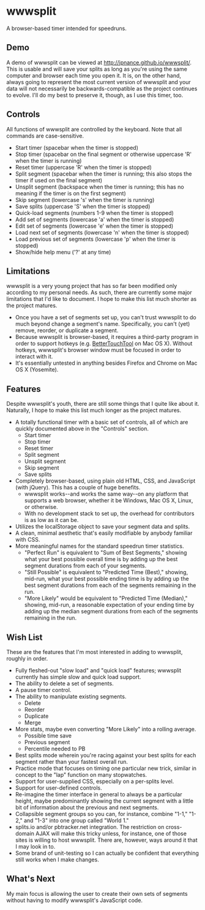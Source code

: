 # wwwsplit
A browser-based timer intended for speedruns.

## Demo
A demo of wwwsplit can be viewed at http://jpnance.github.io/wwwsplit/. This is usable and will save your splits as long as you're using the same computer and browser each time you open it. It is, on the other hand, always going to represent the most current version of wwwsplit and your data will not necessarily be backwards-compatible as the project continues to evolve. I'll do my best to preserve it, though, as I use this timer, too.

## Controls
All functions of wwwsplit are controlled by the keyboard. Note that all commands are case-sensitive.
* Start timer (spacebar when the timer is stopped)
* Stop timer (spacebar on the final segment or otherwise uppercase 'R' when the timer is running)
* Reset timer (uppercase 'R' when the timer is stopped)
* Split segment (spacebar when the timer is running; this also stops the timer if used on the final segment)
* Unsplit segment (backspace when the timer is running; this has no meaning if the timer is on the first segment)
* Skip segment (lowercase 's' when the timer is running)
* Save splits (uppercase 'S' when the timer is stopped)
* Quick-load segments (numbers 1-9 when the timer is stopped)
* Add set of segments (lowercase 'a' when the timer is stopped)
* Edit set of segments (lowercase 'e' when the timer is stopped)
* Load next set of segments (lowercase 'n' when the timer is stopped)
* Load previous set of segments (lowercase 'p' when the timer is stopped)
* Show/hide help menu ('?' at any time)

## Limitations
wwwsplit is a very young project that has so far been modified only according to my personal needs. As such, there are currently some major limitations that I'd like to document. I hope to make this list much shorter as the project matures.
* Once you have a set of segments set up, you can't trust wwwsplit to do much beyond change a segment's name. Specifically, you can't (yet) remove, reorder, or duplicate a segment.
* Because wwwsplit is browser-based, it requires a third-party program in order to support hotkeys (e.g. [BetterTouchTool](http://www.bettertouchtool.net/) on Mac OS X). Without hotkeys, wwwsplit's browser window must be focused in order to interact with it.
* It's essentially untested in anything besides Firefox and Chrome on Mac OS X (Yosemite).

## Features
Despite wwwsplit's youth, there are still some things that I quite like about it. Naturally, I hope to make this list much longer as the project matures.
* A totally functional timer with a basic set of controls, all of which are quickly documented above in the "Controls" section.
  * Start timer
  * Stop timer
  * Reset timer
  * Split segment
  * Unsplit segment
  * Skip segment
  * Save splits
* Completely browser-based, using plain old HTML, CSS, and JavaScript (with jQuery). This has a couple of huge benefits.
  * wwwsplit works--and works the same way--on any platform that supports a web browser, whether it be Windows, Mac OS X, Linux, or otherwise.
  * With no development stack to set up, the overhead for contributors is as low as it can be.
* Utilizes the localStorage object to save your segment data and splits.
* A clean, minimal aesthetic that's easily modifiable by anybody familiar with CSS.
* More meaningful names for the standard speedrun timer statistics.
  * "Perfect Run" is equivalent to "Sum of Best Segments," showing what your best possible overall time is by adding up the best segment durations from each of your segments.
  * "Still Possible" is equivalent to "Predicted Time (Best)," showing, mid-run, what your best possible ending time is by adding up the best segment durations from each of the segments remaining in the run.
  * "More Likely"  would be equivalent to "Predicted Time (Median)," showing, mid-run, a reasonable expectation of your ending time by adding up the median segment durations from each of the segments remaining in the run.

## Wish List
These are the features that I'm most interested in adding to wwwsplit, roughly in order.
* Fully fleshed-out "slow load" and "quick load" features; wwwsplit currently has simple slow and quick load support.
* The ability to delete a set of segments.
* A pause timer control.
* The ability to manipulate existing segments.
  * Delete
  * Reorder
  * Duplicate
  * Merge
* More stats, maybe even converting "More Likely" into a rolling average.
  * Possible time save
  * Previous segment
  * Percentile needed to PB
* Best splits mode wherein you're racing against your best splits for each segment rather than your fastest overall run.
* Practice mode that focuses on timing one particular new trick, similar in concept to the "lap" function on many stopwatches.
* Support for user-supplied CSS, especially on a per-splits level.
* Support for user-defined controls.
* Re-imagine the timer interface in general to always be a particular height, maybe predominantly showing the current segment with a little bit of information about the previous and next segments.
* Collapsible segment groups so you can, for instance, combine "1-1," "1-2," and "1-3" into one group called "World 1."
* splits.io and/or pbtracker.net integration. The restriction on cross-domain AJAX will make this tricky unless, for instance, one of those sites is willing to host wwwsplit. There are, however, ways around it that I may look in to.
* Some brand of unit-testing so I can actually be confident that everything still works when I make changes.

## What's Next
My main focus is allowing the user to create their own sets of segments without having to modify wwwsplit's JavaScript code.
